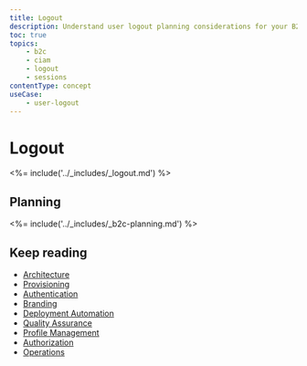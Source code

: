 ```yaml
---
title: Logout
description: Understand user logout planning considerations for your B2C implementation.
toc: true
topics:
    - b2c
    - ciam
    - logout
    - sessions
contentType: concept
useCase:
    - user-logout
---
```

# Logout

<%= include('../_includes/_logout.md') %>

## Planning

<%= include('../_includes/_b2c-planning.md') %>

## Keep reading

* [Architecture](/architecture-scenarios/b2c/b2c-architecture)
* [Provisioning](/architecture-scenarios/b2c/b2c-provisioning)
* [Authentication](/architecture-scenarios/b2c/b2c-authentication)
* [Branding](/architecture-scenarios/b2c/b2c-branding)
* [Deployment Automation](/architecture-scenarios/b2c/b2c-deployment)
* [Quality Assurance](/architecture-scenarios/b2c/b2c-qa)
* [Profile Management](/architecture-scenarios/b2c/b2c-profile-mgmt)
* [Authorization](/architecture-scenarios/b2c/b2c-authorization)
* [Operations](/architecture-scenarios/b2c/b2c-operations)
